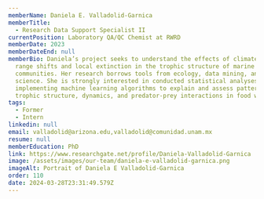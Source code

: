 ```yaml
---
memberName: Daniela E. Valladolid-Garnica
memberTitle:
  - Research Data Support Specialist II
currentPosition: Laboratory QA/QC Chemist at RWRD
memberDate: 2023
memberDateEnd: null
memberBio: Daniela’s project seeks to understand the effects of climate-related
  range shifts and local extinction in the trophic structure of marine
  communities. Her research borrows tools from ecology, data mining, and data
  science. She is strongly interested in conducted statistical analyses in R and
  implementing machine learning algorithms to explain and assess patterns of
  trophic structure, dynamics, and predator-prey interactions in food webs.
tags:
  - Former
  - Intern
linkedin: null
email: valladolid@arizona.edu,valladolid@comunidad.unam.mx
resume: null
memberEducation: PhD
link: https://www.researchgate.net/profile/Daniela-Valladolid-Garnica
image: /assets/images/our-team/daniela-e-valladolid-garnica.png
imageAlt: Portrait of Daniela E Valladolid-Garnica
order: 110
date: 2024-03-28T23:31:49.579Z
---
```

